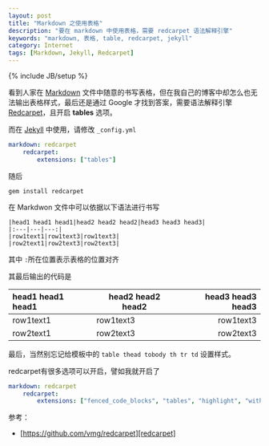 ```yaml
---
layout: post
title: "Markdown 之使用表格"
description: "要在 markdown 中使用表格，需要 redcarpet 语法解释引擎"
keywords: "markdown, 表格, table, redcarpet, jekyll"
category: Internet
tags: [Markdown, Jekyll, Redcarpet]
---
```

{% include JB/setup %}

看到人家在 [Markdown][markdown] 文件中随意的书写表格，但在我自己的博客中却怎么也无法输出表格样式，最后还是通过 Google 才找到答案，需要语法解释引擎 [Redcarpet][redcarpet]，且开启 **tables** 选项。

而在 [Jekyll][jekyll] 中使用，请修改 `_config.yml`

```yaml
markdown: redcarpet
    redcarpet: 
        extensions: ["tables"]
```

随后

    gem install redcarpet

<!-- more -->
在 Markdwon 文件中可以依据以下语法进行书写

```
|head1 head1 head1|head2 head2 head2|head3 head3 head3|
|:---|---|---:|
|row1text1|row1text3|row1text3|
|row2text1|row2text3|row2text3|
```

其中 `:`所在位置表示表格的位置对齐

其最后输出的代码是

|head1 head1 head1|head2 head2 head2|head3 head3 head3|
|:---|---|---:|
|row1text1|row1text3|row1text3|
|row2text1|row2text3|row2text3|

最后，当然别忘记给模板中的 `table thead tobody th tr td` 设置样式。

redcarpet有很多选项可以开启，譬如我就开启了

```yaml
markdown: redcarpet
    redcarpet: 
        extensions: ["fenced_code_blocks", "tables", "highlight", "with_toc_data", "strikethrough", "underline"]
```

参考：

- [https://github.com/vmg/redcarpet][redcarpet]

[markdown]: internet/2013-07/markdown-syntax.html
[redcarpet]: https://github.com/vmg/redcarpet
[jekyll]: http://jekyllrb.com/
